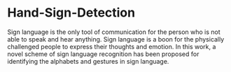 # Hand-Sign-Detection
Sign language is the only tool of communication for the person who is not able to speak and hear anything. Sign language is a boon for the physically challenged people to express their thoughts and emotion. In this work, a novel scheme of sign language recognition has been proposed for identifying the alphabets and gestures in sign language. 
